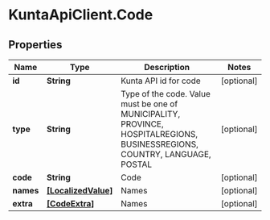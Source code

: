 # KuntaApiClient.Code

## Properties
Name | Type | Description | Notes
------------ | ------------- | ------------- | -------------
**id** | **String** | Kunta API id for code | [optional] 
**type** | **String** | Type of the code. Value must be one of MUNICIPALITY, PROVINCE, HOSPITALREGIONS, BUSINESSREGIONS, COUNTRY, LANGUAGE, POSTAL | [optional] 
**code** | **String** | Code | [optional] 
**names** | [**[LocalizedValue]**](LocalizedValue.md) | Names | [optional] 
**extra** | [**[CodeExtra]**](CodeExtra.md) | Names | [optional] 


